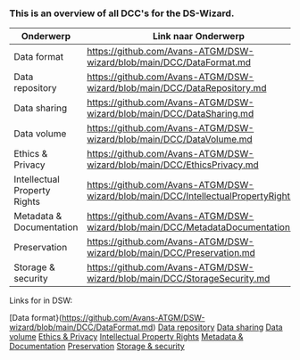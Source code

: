 ### This is an overview of all DCC's for the DS-Wizard.

| Onderwerp | Link naar Onderwerp |
| ------------- |---------------|
| Data format | https://github.com/Avans-ATGM/DSW-wizard/blob/main/DCC/DataFormat.md |
| Data repository | https://github.com/Avans-ATGM/DSW-wizard/blob/main/DCC/DataRepository.md|
| Data sharing | https://github.com/Avans-ATGM/DSW-wizard/blob/main/DCC/DataSharing.md |
| Data volume | https://github.com/Avans-ATGM/DSW-wizard/blob/main/DCC/DataVolume.md |
| Ethics & Privacy | https://github.com/Avans-ATGM/DSW-wizard/blob/main/DCC/EthicsPrivacy.md|
| Intellectual Property Rights | https://github.com/Avans-ATGM/DSW-wizard/blob/main/DCC/IntellectualPropertyRights.md |
| Metadata & Documentation | https://github.com/Avans-ATGM/DSW-wizard/blob/main/DCC/MetadataDocumentation.md |
| Preservation | https://github.com/Avans-ATGM/DSW-wizard/blob/main/DCC/Preservation.md|
| Storage & security | https://github.com/Avans-ATGM/DSW-wizard/blob/main/DCC/StorageSecurity.md |

Links for in DSW:

[Data format}(https://github.com/Avans-ATGM/DSW-wizard/blob/main/DCC/DataFormat.md)
[Data repository](https://github.com/Avans-ATGM/DSW-wizard/blob/main/DCC/DataRepository.md)
[Data sharing](https://github.com/Avans-ATGM/DSW-wizard/blob/main/DCC/DataSharing.md)
[Data volume](https://github.com/Avans-ATGM/DSW-wizard/blob/main/DCC/DataVolume.md)
[Ethics & Privacy](https://github.com/Avans-ATGM/DSW-wizard/blob/main/DCC/EthicsPrivacy.md)
[Intellectual Property Rights](https://github.com/Avans-ATGM/DSW-wizard/blob/main/DCC/IntellectualPropertyRights.md)
[Metadata & Documentation](https://github.com/Avans-ATGM/DSW-wizard/blob/main/DCC/MetadataDocumentation.md)
[Preservation](https://github.com/Avans-ATGM/DSW-wizard/blob/main/DCC/Preservation.md)
[Storage & security](https://github.com/Avans-ATGM/DSW-wizard/blob/main/DCC/StorageSecurity.md)
